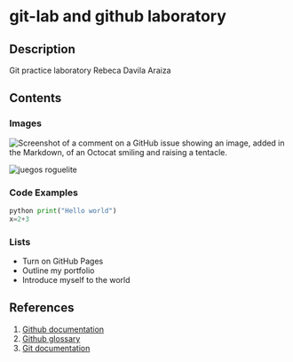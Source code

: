 # git-lab and github laboratory
## Description
Git practice laboratory
Rebeca Davila Araiza
## Contents
### Images
![Screenshot of a comment on a GitHub issue showing an image, added in the Markdown, 
of an Octocat smiling and raising a tentacle.](https://myoctocat.com/assets/images/base-octocat.svg)

![juegos roguelite](https://static1.thegamerimages.com/wordpress/wp-content/uploads/2021/04/roguelike-vs-roguelite.jpeg)

### Code Examples
```python
python print("Hello world")
x=2+3
```

### Lists
- Turn on GitHub Pages
- Outline my portfolio
- Introduce myself to the world

## References
1. [Github documentation](https://docs.github.com/en)
2. [Github glossary](https://docs.github.com/en/get-started/learning-about-github/github-glossary)
3. [Git documentation](https://git-scm.com/doc)
